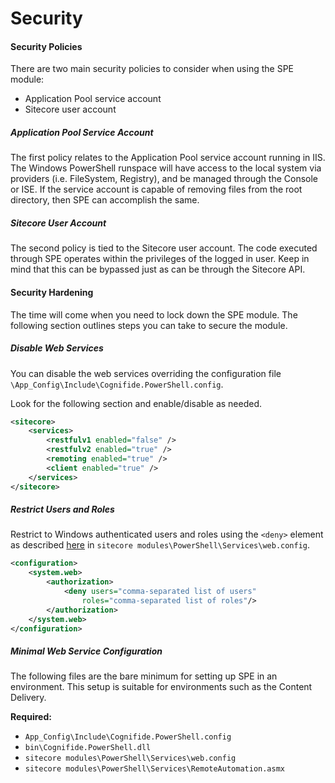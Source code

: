 # Security

#### Security Policies

There are two main security policies to consider when using the SPE module:
* Application Pool service account
* Sitecore user account

##### Application Pool Service Account

The first policy relates to the Application Pool service account running in IIS. The Windows PowerShell runspace will have access to the local system via providers (i.e. FileSystem, Registry), and be managed through the Console or ISE. If the service account is capable of removing files from the root directory, then SPE can accomplish the same.

##### Sitecore User Account

The second policy is tied to the Sitecore user account. The code executed through SPE operates within the privileges of the logged in user. Keep in mind that this can be bypassed just as can be through the Sitecore API.

#### Security Hardening

The time will come when you need to lock down the SPE module. The following section outlines steps you can take to secure the module.

##### Disable Web Services

You can disable the web services overriding the configuration file `\App_Config\Include\Cognifide.PowerShell.config`.

Look for the following section and enable/disable as needed.

```xml
<sitecore>
    <services>
        <restfulv1 enabled="false" />
        <restfulv2 enabled="true" />
        <remoting enabled="true" />
        <client enabled="true" />
    </services>
</sitecore>
```

##### Restrict Users and Roles

Restrict to Windows authenticated users and roles using the `<deny>` element as described [here][1] in `sitecore modules\PowerShell\Services\web.config`.

```xml
<configuration>
    <system.web>
        <authorization>
            <deny users="comma-separated list of users" 
                roles="comma-separated list of roles"/>
        </authorization>
    </system.web>
</configuration>
```

##### Minimal Web Service Configuration

The following files are the bare minimum for setting up SPE in an environment. This setup is suitable for environments such as the Content Delivery.

**Required:**
* `App_Config\Include\Cognifide.PowerShell.config`
* `bin\Cognifide.PowerShell.dll`
* `sitecore modules\PowerShell\Services\web.config`
* `sitecore modules\PowerShell\Services\RemoteAutomation.asmx`

[1]: https://msdn.microsoft.com/en-us/library/8aeskccd%28v=vs.71%29.aspx